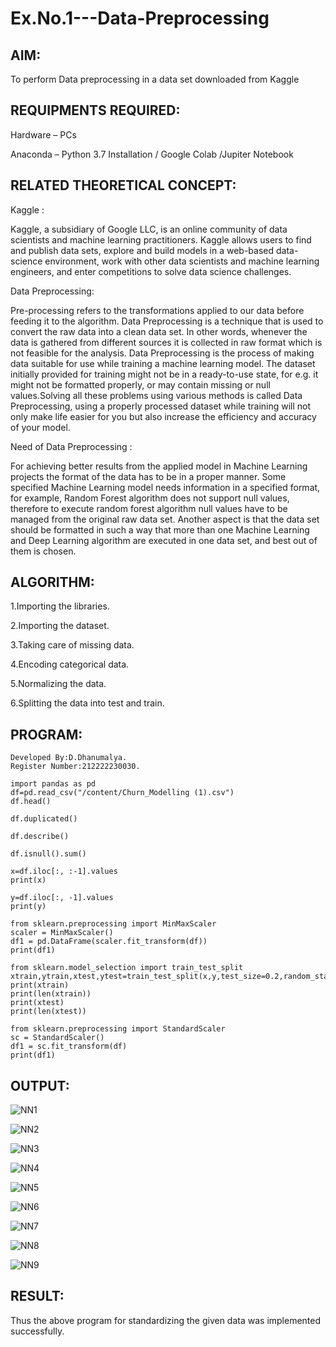 # Ex.No.1---Data-Preprocessing
## AIM:

To perform Data preprocessing in a data set downloaded from Kaggle

## REQUIPMENTS REQUIRED:

Hardware – PCs

Anaconda – Python 3.7 Installation / Google Colab /Jupiter Notebook

## RELATED THEORETICAL CONCEPT:

Kaggle :

Kaggle, a subsidiary of Google LLC, is an online community of data scientists and machine learning practitioners. Kaggle allows users to find and publish data sets, explore and build models in a web-based data-science environment, work with other data scientists and machine learning engineers, and enter competitions to solve data science challenges.

Data Preprocessing:

Pre-processing refers to the transformations applied to our data before feeding it to the algorithm. Data Preprocessing is a technique that is used to convert the raw data into a clean data set. In other words, whenever the data is gathered from different sources it is collected in raw format which is not feasible for the analysis.
Data Preprocessing is the process of making data suitable for use while training a machine learning model. The dataset initially provided for training might not be in a ready-to-use state, for e.g. it might not be formatted properly, or may contain missing or null values.Solving all these problems using various methods is called Data Preprocessing, using a properly processed dataset while training will not only make life easier for you but also increase the efficiency and accuracy of your model.

Need of Data Preprocessing :

For achieving better results from the applied model in Machine Learning projects the format of the data has to be in a proper manner. Some specified Machine Learning model needs information in a specified format, for example, Random Forest algorithm does not support null values, therefore to execute random forest algorithm null values have to be managed from the original raw data set.
Another aspect is that the data set should be formatted in such a way that more than one Machine Learning and Deep Learning algorithm are executed in one data set, and best out of them is chosen.


## ALGORITHM:

1.Importing the libraries.

2.Importing the dataset.

3.Taking care of missing data.

4.Encoding categorical data.

5.Normalizing the data.

6.Splitting the data into test and train.

## PROGRAM:
```
Developed By:D.Dhanumalya.
Register Number:212222230030.

import pandas as pd
df=pd.read_csv("/content/Churn_Modelling (1).csv")
df.head()

df.duplicated()

df.describe()

df.isnull().sum()

x=df.iloc[:, :-1].values
print(x)

y=df.iloc[:, -1].values
print(y)

from sklearn.preprocessing import MinMaxScaler
scaler = MinMaxScaler()
df1 = pd.DataFrame(scaler.fit_transform(df))
print(df1)

from sklearn.model_selection import train_test_split
xtrain,ytrain,xtest,ytest=train_test_split(x,y,test_size=0.2,random_state=2)
print(xtrain)
print(len(xtrain))
print(xtest)
print(len(xtest))

from sklearn.preprocessing import StandardScaler
sc = StandardScaler()
df1 = sc.fit_transform(df)
print(df1)

```
## OUTPUT:
![NN1](https://user-images.githubusercontent.com/119218812/229430046-3454376c-0b1f-407f-a4ea-9139d395e748.png)

![NN2](https://user-images.githubusercontent.com/119218812/229430061-12468285-27fb-4b01-969f-daf92a8fa1d0.png)

![NN3](https://user-images.githubusercontent.com/119218812/229430073-59d3580f-a68d-4bfb-82df-79f38ca67585.png)

![NN4](https://user-images.githubusercontent.com/119218812/229430089-1fa82fc5-363a-4563-b614-748adf0f592f.png)

![NN5](https://user-images.githubusercontent.com/119218812/229430109-2f80cabd-b8c5-4366-9930-77738c3cb840.png)

![NN6](https://user-images.githubusercontent.com/119218812/229430132-ef53a8c2-fea2-4ba3-b33d-0dfb575f4ea7.png)

![NN7](https://user-images.githubusercontent.com/119218812/229430145-77965388-2c79-4dc9-9efc-60de9331c017.png)

![NN8](https://user-images.githubusercontent.com/119218812/229430161-3f702c27-7edd-405c-b224-6ede279d3a79.png)

![NN9](https://user-images.githubusercontent.com/119218812/229430176-681ee055-ad0e-4575-815c-e2cda4f2bc07.png)

## RESULT:
Thus the above program for standardizing the given data was implemented successfully.

